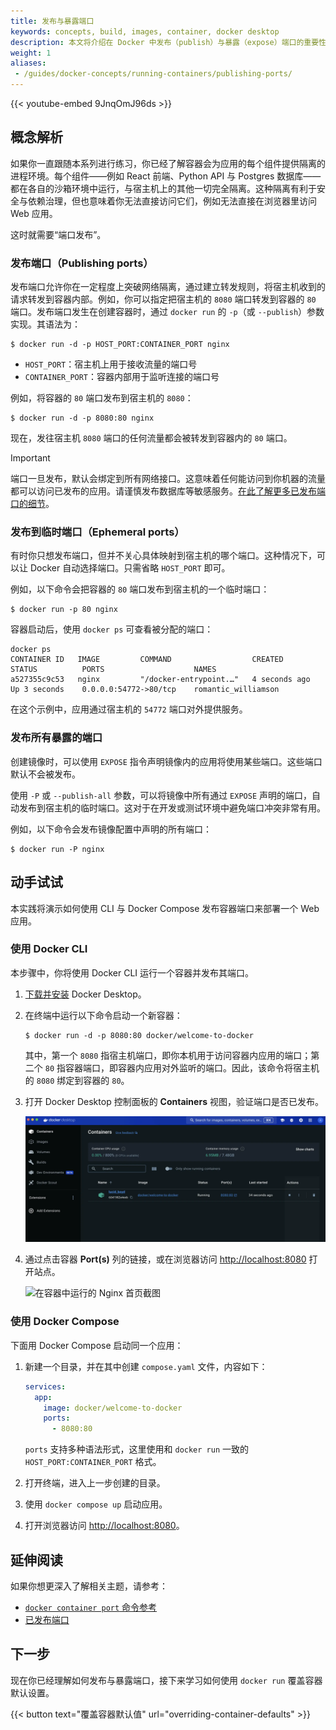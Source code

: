 ```yaml
---
title: 发布与暴露端口
keywords: concepts, build, images, container, docker desktop
description: 本文将介绍在 Docker 中发布（publish）与暴露（expose）端口的重要性。
weight: 1
aliases: 
 - /guides/docker-concepts/running-containers/publishing-ports/
---
```


{{< youtube-embed 9JnqOmJ96ds >}}

## 概念解析

如果你一直跟随本系列进行练习，你已经了解容器会为应用的每个组件提供隔离的进程环境。每个组件——例如 React 前端、Python API 与 Postgres 数据库——都在各自的沙箱环境中运行，与宿主机上的其他一切完全隔离。这种隔离有利于安全与依赖治理，但也意味着你无法直接访问它们，例如无法直接在浏览器里访问 Web 应用。

这时就需要“端口发布”。

### 发布端口（Publishing ports）

发布端口允许你在一定程度上突破网络隔离，通过建立转发规则，将宿主机收到的请求转发到容器内部。例如，你可以指定把宿主机的 `8080` 端口转发到容器的 `80` 端口。发布端口发生在创建容器时，通过 `docker run` 的 `-p`（或 `--publish`）参数实现。其语法为：

```console
$ docker run -d -p HOST_PORT:CONTAINER_PORT nginx
```

- `HOST_PORT`：宿主机上用于接收流量的端口号
- `CONTAINER_PORT`：容器内部用于监听连接的端口号

例如，将容器的 `80` 端口发布到宿主机的 `8080`：

```console
$ docker run -d -p 8080:80 nginx
```

现在，发往宿主机 `8080` 端口的任何流量都会被转发到容器内的 `80` 端口。

> [!IMPORTANT]
>
> 端口一旦发布，默认会绑定到所有网络接口。这意味着任何能访问到你机器的流量都可以访问已发布的应用。请谨慎发布数据库等敏感服务。[在此了解更多已发布端口的细节](/engine/network/#published-ports)。

### 发布到临时端口（Ephemeral ports）

有时你只想发布端口，但并不关心具体映射到宿主机的哪个端口。这种情况下，可以让 Docker 自动选择端口。只需省略 `HOST_PORT` 即可。

例如，以下命令会把容器的 `80` 端口发布到宿主机的一个临时端口：

```console
$ docker run -p 80 nginx
```
 
容器启动后，使用 `docker ps` 可查看被分配的端口：

```console
docker ps
CONTAINER ID   IMAGE         COMMAND                  CREATED          STATUS          PORTS                    NAMES
a527355c9c53   nginx         "/docker-entrypoint.…"   4 seconds ago    Up 3 seconds    0.0.0.0:54772->80/tcp    romantic_williamson
```

在这个示例中，应用通过宿主机的 `54772` 端口对外提供服务。

### 发布所有暴露的端口

创建镜像时，可以使用 `EXPOSE` 指令声明镜像内的应用将使用某些端口。这些端口默认不会被发布。

使用 `-P` 或 `--publish-all` 参数，可以将镜像中所有通过 `EXPOSE` 声明的端口，自动发布到宿主机的临时端口。这对于在开发或测试环境中避免端口冲突非常有用。

例如，以下命令会发布镜像配置中声明的所有端口：

```console
$ docker run -P nginx
```

## 动手试试

本实践将演示如何使用 CLI 与 Docker Compose 发布容器端口来部署一个 Web 应用。

### 使用 Docker CLI

本步骤中，你将使用 Docker CLI 运行一个容器并发布其端口。

1. [下载并安装](/get-started/get-docker/) Docker Desktop。

2. 在终端中运行以下命令启动一个新容器：

    ```console
    $ docker run -d -p 8080:80 docker/welcome-to-docker
    ```

    其中，第一个 `8080` 指宿主机端口，即你本机用于访问容器内应用的端口；第二个 `80` 指容器端口，即容器内应用对外监听的端口。因此，该命令将宿主机的 `8080` 绑定到容器的 `80`。

3. 打开 Docker Desktop 控制面板的 **Containers** 视图，验证端口是否已发布。

   ![Docker Desktop Dashboard 截图，显示已发布端口](images/published-ports.webp?w=5000&border=true)

4. 通过点击容器 **Port(s)** 列的链接，或在浏览器访问 [http://localhost:8080](http://localhost:8080) 打开站点。

   ![在容器中运行的 Nginx 首页截图](/get-started/docker-concepts/the-basics/images/access-the-frontend.webp?border=true)

### 使用 Docker Compose

下面用 Docker Compose 启动同一个应用：

1. 新建一个目录，并在其中创建 `compose.yaml` 文件，内容如下：

    ```yaml
    services:
      app:
        image: docker/welcome-to-docker
        ports:
          - 8080:80
    ```

    `ports` 支持多种语法形式，这里使用和 `docker run` 一致的 `HOST_PORT:CONTAINER_PORT` 格式。

2. 打开终端，进入上一步创建的目录。

3. 使用 `docker compose up` 启动应用。

4. 打开浏览器访问 [http://localhost:8080](http://localhost:8080)。

## 延伸阅读

如果你想更深入了解相关主题，请参考：

* [`docker container port` 命令参考](/reference/cli/docker/container/port/)
* [已发布端口](/engine/network/#published-ports)

## 下一步

现在你已经理解如何发布与暴露端口，接下来学习如何使用 `docker run` 覆盖容器默认设置。

{{< button text="覆盖容器默认值" url="overriding-container-defaults" >}}

